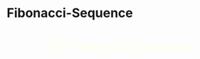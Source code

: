 # Fibonacci-Sequence

<body style= "background-image: url('golden-ratio-spiral-2.jpg');">
<h1 style="color: ivory; text-align: center;"> The Fibonacci Sequence </h1>

<script type="text/javascript">

var limit = prompt("Enter the desire range of the series:", "");
var f1=0;
var f2=1;

document.write("<h3>The limit entered to generate the fibonacci series is: ",limit, "<br/></h3>");
document.write("<h3>The fibonacci series : </h3>");
document.write("<h3>",f1," <h3>");
document.write("<h3>",f2," </h3>");
 
var i,f3;
for(i=2; i<limit; i++)
{
	 f3=f1+f2;
	 document.write("<h3>",f3," </h3>");
	 f1=f2;
	 f2=f3;
}
</script>
</body>

